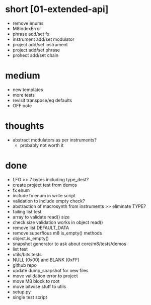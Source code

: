 # short [01-extended-api]

- remove enums
- M8IndexError
- phrase add/set fx
- instrument add/set modulator
- project add/set instrument
- project add/set phrase
- prohect add/set chain

# medium

- new templates
- more tests
- revisit transpose/eq defaults
- OFF note

# thoughts

- abstract modulators as per instruments?
  - probably not worth it

# done

- LFO >> 7 bytes including type_dest?
- create project test from demos
- fx enum
- include fx enum in write script
- validation to include empty check?
- abstraction of macrosynth from instruments >> eliminate TYPE?
- failing list test
- array to validate read() size
- check size validation works in object read()
- remove list DEFAULT_DATA
- remove superflous m8 is_empty() methods
- object.is_empty()
- snapshot generator to ask about core/m8/tests/demos
- list test
- utils/bits tests
- NULL (0x00) and BLANK (0xFF)
- github repo
- update dump_snapshot for new files
- move validation error to project
- move M8 block to root
- move bitwise stuff to utils
- setup.py
- single test script

